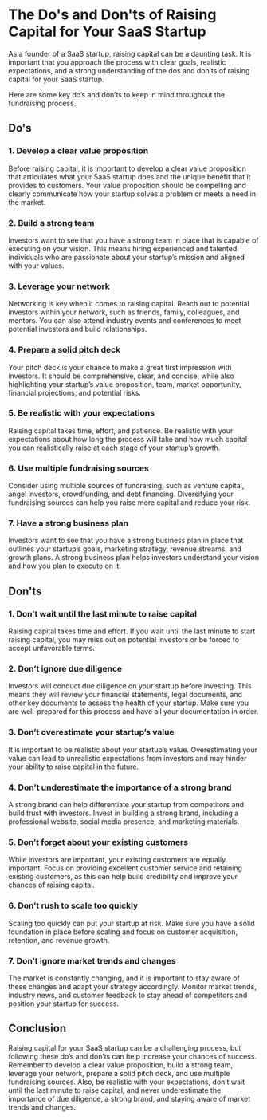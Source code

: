 # The Do's and Don'ts of Raising Capital for Your SaaS Startup

As a founder of a SaaS startup, raising capital can be a daunting task. It is important that you approach the process with clear goals, realistic expectations, and a strong understanding of the dos and don’ts of raising capital for your SaaS startup.

Here are some key do’s and don’ts to keep in mind throughout the fundraising process.

## Do's 

### 1. Develop a clear value proposition

Before raising capital, it is important to develop a clear value proposition that articulates what your SaaS startup does and the unique benefit that it provides to customers. Your value proposition should be compelling and clearly communicate how your startup solves a problem or meets a need in the market.

### 2. Build a strong team

Investors want to see that you have a strong team in place that is capable of executing on your vision. This means hiring experienced and talented individuals who are passionate about your startup’s mission and aligned with your values.

### 3. Leverage your network

Networking is key when it comes to raising capital. Reach out to potential investors within your network, such as friends, family, colleagues, and mentors. You can also attend industry events and conferences to meet potential investors and build relationships.

### 4. Prepare a solid pitch deck

Your pitch deck is your chance to make a great first impression with investors. It should be comprehensive, clear, and concise, while also highlighting your startup’s value proposition, team, market opportunity, financial projections, and potential risks.

### 5. Be realistic with your expectations

Raising capital takes time, effort, and patience. Be realistic with your expectations about how long the process will take and how much capital you can realistically raise at each stage of your startup’s growth.

### 6. Use multiple fundraising sources

Consider using multiple sources of fundraising, such as venture capital, angel investors, crowdfunding, and debt financing. Diversifying your fundraising sources can help you raise more capital and reduce your risk.

### 7. Have a strong business plan

Investors want to see that you have a strong business plan in place that outlines your startup’s goals, marketing strategy, revenue streams, and growth plans. A strong business plan helps investors understand your vision and how you plan to execute on it.

## Don'ts 

### 1. Don’t wait until the last minute to raise capital

Raising capital takes time and effort. If you wait until the last minute to start raising capital, you may miss out on potential investors or be forced to accept unfavorable terms.

### 2. Don’t ignore due diligence

Investors will conduct due diligence on your startup before investing. This means they will review your financial statements, legal documents, and other key documents to assess the health of your startup. Make sure you are well-prepared for this process and have all your documentation in order.

### 3. Don’t overestimate your startup’s value

It is important to be realistic about your startup’s value. Overestimating your value can lead to unrealistic expectations from investors and may hinder your ability to raise capital in the future.

### 4. Don’t underestimate the importance of a strong brand

A strong brand can help differentiate your startup from competitors and build trust with investors. Invest in building a strong brand, including a professional website, social media presence, and marketing materials.

### 5. Don’t forget about your existing customers

While investors are important, your existing customers are equally important. Focus on providing excellent customer service and retaining existing customers, as this can help build credibility and improve your chances of raising capital.

### 6. Don’t rush to scale too quickly

Scaling too quickly can put your startup at risk. Make sure you have a solid foundation in place before scaling and focus on customer acquisition, retention, and revenue growth.

### 7. Don’t ignore market trends and changes

The market is constantly changing, and it is important to stay aware of these changes and adapt your strategy accordingly. Monitor market trends, industry news, and customer feedback to stay ahead of competitors and position your startup for success.

## Conclusion

Raising capital for your SaaS startup can be a challenging process, but following these do’s and don’ts can help increase your chances of success. Remember to develop a clear value proposition, build a strong team, leverage your network, prepare a solid pitch deck, and use multiple fundraising sources. Also, be realistic with your expectations, don’t wait until the last minute to raise capital, and never underestimate the importance of due diligence, a strong brand, and staying aware of market trends and changes.